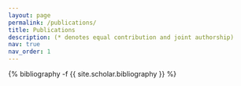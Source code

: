 ```yaml
---
layout: page
permalink: /publications/
title: Publications
description: (* denotes equal contribution and joint authorship)
nav: true
nav_order: 1
---
```

<!-- _pages/publications.md -->
<div class="publications">

{% bibliography -f {{ site.scholar.bibliography }} %}

</div>
